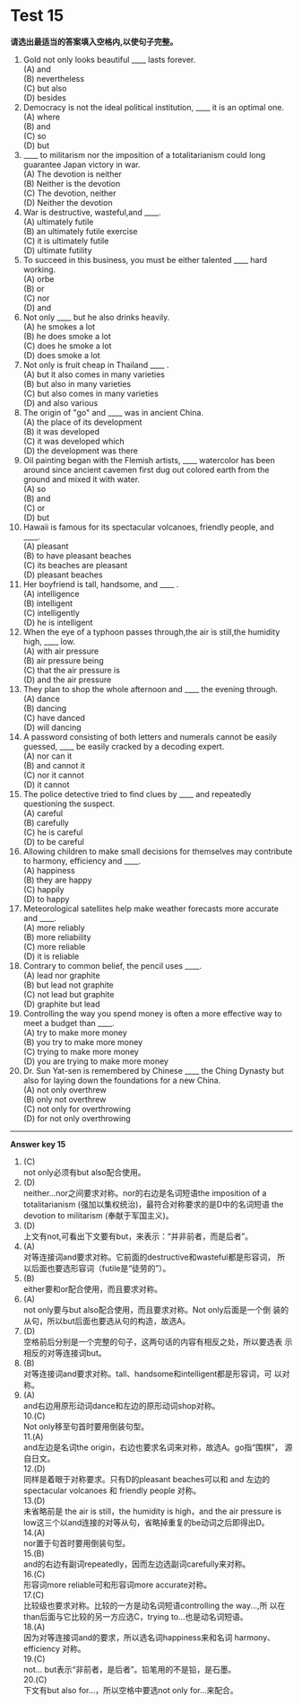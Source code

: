 # Test 15

<b>请选出最适当的答案填入空格内,以使句子完整。</b>  

>  
1. Gold not only looks beautiful ____ lasts forever.   
(A) and  
(B) nevertheless  
(C) but also  
(D) besides  
3. Democracy is not the ideal political institution, ____ it is an optimal one.  
(A) where  
(B) and  
(C) so  
(D) but  
2. ____ to militarism nor the imposition of a totalitarianism could long guarantee Japan victory in war.  
(A) The devotion is neither  
(B) Neither is the devotion  
(C) The devotion, neither  
(D) Neither the devotion  
4. War is destructive, wasteful,and ____.  
(A) ultimately futile  
(B) an ultimately futile exercise  
(C) it is ultimately futile  
(D) ultimate futility    
5. To succeed in this business, you must be either talented ____ hard working.  
(A) orbe  
(B) or  
(C) nor  
(D) and  
10. Not only ____ but he also drinks heavily.  
(A) he smokes a lot  
(B) he does smoke a lot  
(C) does he smoke a lot  
(D) does smoke a lot  
6. Not only is fruit cheap in
Thailand ____ .  
(A) but it also comes in many varieties  
(B) but also in many varieties  
(C) but also comes in many varieties  
(D) and also various  
11. The origin of "go" and ____ was in ancient China.  
(A) the place of its development  
(B) it was developed  
(C) it was developed which  
(D) the development was there  
7. Oil painting began with the Flemish artists, ____ watercolor has been around since ancient cavemen first dug out colored earth from the ground and mixed it with water.  
(A) so  
(B) and  
(C) or  
(D) but   
12. Hawaii is famous for its spectacular volcanoes, friendly people, and ____.  
(A) pleasant  
(B) to have pleasant beaches  
(C) its beaches are pleasant  
(D) pleasant beaches  
8. Her boyfriend is tall, handsome, and ____ .  
(A) intelligence  
(B) intelligent  
(C) intelligently  
(D) he is intelligent  
13. When the eye of a typhoon passes through,the air is still,the humidity high, ____ low.  
(A) with air pressure  
(B) air pressure being  
(C) that the air pressure is   
(D) and the air pressure  
9. They plan to shop the whole afternoon and ____ the evening through.  
(A) dance  
(B) dancing  
(C) have danced  
(D) will dancing  
14. A password consisting of both letters and numerals cannot be easily guessed, ____ be easily cracked by a decoding expert.  
(A) nor can it  
(B) and cannot it  
(C) nor it cannot  
(D) it cannot  
15. The police detective tried to find clues by ____ and repeatedly questioning the suspect.  
(A) careful  
(B) carefully  
(C) he is careful  
(D) to be careful  
18. Allowing children to make small decisions for themselves may contribute to harmony, efficiency and ____.  
(A) happiness  
(B) they are happy  
(C) happily  
(D) to happy  
16. Meteorological satellites help make weather forecasts more accurate and ____.  
(A) more reliably  
(B) more reliability  
(C) more reliable  
(D) it is reliable  
19. Contrary to common belief, the pencil uses ____.  
(A) lead nor graphite  
(B) but lead not graphite  
(C) not lead but graphite  
(D) graphite but lead  
17. Controlling the way you spend money is often a more effective way to meet a budget than ____.  
(A) try to make more money  
(B) you try to make more money  
(C) trying to make more money  
(D) you are trying to make more money    
20. Dr. Sun Yat-sen is remembered by Chinese ____ the Ching Dynasty but also for laying down the foundations for a new China.  
(A) not only overthrew  
(B) only not overthrew   
(C) not only for overthrowing  
(D) for not only overthrowing  


---


**Answer key 15**  

>  
1. (C)  
not only必须有but also配合使用。  
2. (D)  
neither...nor之间要求对称。nor的右边是名词短语the imposition of a
totalitarianism (强加以集权统治)，最符合对称要求的是D中的名词短语
the devotion to militarism (奉献于军国主义)。  
3. (D)  
上文有not,可看出下文要有but，来表示：“并非前者，而是后者”。  
4. (A)  
对等连接词and要求对称。它前面的destructive和wasteful都是形容词，
所以后面也要选形容词（futile是“徒劳的”）。  
5. (B)  
either要和or配合使用，而且要求对称。  
6. (A)  
not only要与but also配合使用，而且要求对称。Not only后面是一个倒
装的从句，所以but后面也要选从句的构造，故选A。  
7. (D)  
空格前后分别是一个完整的句子，这两句话的内容有相反之处，所以要选表
示相反的对等连接词but。   
8. (B)    
对等连接词and要求对称。tall、handsome和intelligent都是形容词，可
以对称。  
9. (A)  
and右边用原形动词dance和左边的原形动词shop对称。  
10.(C)  
Not only移至句首时要用倒装句型。  
11.(A)  
and左边是名词the origin，右边也要求名词来对称，故选A。go指“围棋”，
源自日文。  
12.(D)  
同样是着眼于对称要求。只有D的pleasant beaches可以和 and 左边的
spectacular volcanoes 和 friendly people 对称。  
13.(D)  
未省略前是 the air is still，the humidity is high，and the air pressure
is low这三个以and连接的对等从句，省略掉重复的be动词之后即得出D。  
14.(A)  
nor置于句首时要用倒装句型。  
15.(B)  
and的右边有副词repeatedly，因而左边选副词carefully来对称。  
16.(C)  
形容词more reliable可和形容词more accurate对称。  
17.(C)  
比较级也要求对称。比较的一方是动名词短语controlling the way...,所
以在than后面与它比较的另一方应选C，trying to...也是动名词短语。  
18.(A)  
因为对等连接词and的要求，所以选名词happiness来和名词 harmony、
efficiency 对称。  
19.(C)    
not... but表示“非前者，是后者”。铅笔用的不是铅，是石墨。  
20.(C)  
下文有but also for…，所以空格中要选not only for...来配合。  